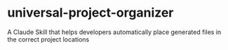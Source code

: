 # universal-project-organizer
A Claude Skill that helps developers automatically place generated files in the correct project locations
